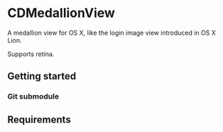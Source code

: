 # CDMedallionView
A medallion view for OS X, like the login image view introduced in OS X Lion.

Supports retina.

## Getting started 
### Git submodule



## Requirements


